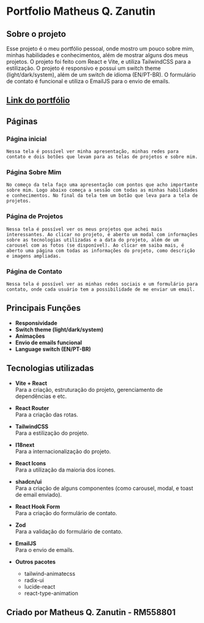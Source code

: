 # Portfolio Matheus Q. Zanutin

## Sobre o projeto

Esse projeto é o meu portfólio pessoal, onde mostro um pouco sobre mim, minhas habilidades e conhecimentos, além de mostrar alguns dos meus projetos. O projeto foi feito com React e Vite, e utiliza TailwindCSS para a estilização. O projeto é responsivo e possui um switch theme (light/dark/system), além de um switch de idioma (EN/PT-BR). O formulário de contato é funcional e utiliza o EmailJS para o envio de emails.

## [Link do portfólio](https://matheusqz.vercel.app/)

## Páginas

### Página inicial

    Nessa tela é possível ver minha apresentação, minhas redes para contato e dois botões que levam para as telas de projetos e sobre mim.

### Página Sobre Mim

    No começo da tela faço uma apresentação com pontos que acho importante sobre mim. Logo abaixo começa a sessão com todas as minhas habilidades e conhecimentos. No final da tela tem um botão que leva para a tela de projetos.

### Página de Projetos

    Nessa tela é possível ver os meus projetos que achei mais interessantes. Ao clicar no projeto, é aberto um modal com informações sobre as tecnologias utilizadas e a data do projeto, além de um carousel com as fotos (se disponível). Ao clicar em saiba mais, é aberto uma página com todas as informações do projeto, como descrição e imagens ampliadas.

### Página de Contato

    Nessa tela é possível ver as minhas redes sociais e um formulário para contato, onde cada usuário tem a possibilidade de me enviar um email.

## Principais Funções
- <b>Responsividade</b>
- <b>Switch theme (light/dark/system)</b>
- <b>Animações</b>
- <b>Envio de emails funcional</b>
- <b>Language switch (EN/PT-BR)</b>

## Tecnologias utilizadas

- <b>Vite + React</b><br>
    Para a criação, estruturação do projeto, gerenciamento de dependências e etc.

- <b>React Router</b><br>
    Para a criação das rotas.

- <b>TailwindCSS</b><br>
    Para a estilização do projeto.

- <b>I18next</b><br>
    Para a internacionalização do projeto.

- <b>React Icons</b><br>
    Para a utilização da maioria dos ícones.

- <b>shadcn/ui</b><br>
    Para a criação de alguns componentes (como carousel, modal, e toast de email enviado).

- <b>React Hook Form</b><br>
    Para a criação do formulário de contato.

- <b>Zod</b><br>
    Para a validação do formulário de contato.

- <b>EmailJS</b><br>
    Para o envio de emails.

- <b>Outros pacotes</b><br>
    - tailwind-animatecss
    - radix-ui
    - lucide-react
    - react-type-animation


## Criado por Matheus Q. Zanutin - RM558801



